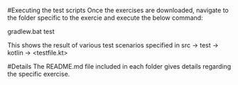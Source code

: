 
#Executing the test scripts 
Once the exercises are downloaded, navigate to the folder specific to the exercie and execute the below command:

gradlew.bat test

This shows the result of various test scenarios specified in 
src -> test -> kotlin -> <testfile.kt> 

#Details
The README.md file included in each folder gives details regarding the specific exercise.






